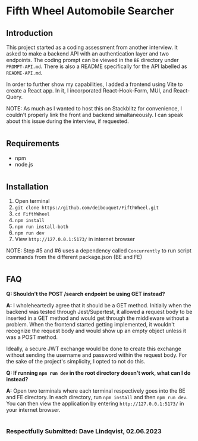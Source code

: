 # Fifth Wheel Automobile Searcher

## Introduction

This project started as a coding assessment from another interview. It asked to make a backend API with an authentication layer and two endpoints. The coding prompt can be viewed in the `BE` directory under `PROMPT-API.md`. There is also a README specifically for the API labelled as `README-API.md`.

In order to further show my capabilities, I added a frontend using Vite to create a React app. In it, I incorporated React-Hook-Form, MUI, and React-Query.

NOTE: As much as I wanted to host this on Stackblitz for convenience, I couldn't properly link the front and backend simaltaneously. I can speak about this issue during the interview, if requested.

#

## Requirements

- npm
- node.js

#

## Installation

1. Open terminal
2. `git clone https://github.com/deibouquet/FifthWheel.git`
3. `cd FifthWheel`
4. `npm install`
5. `npm run install-both`
6. `npm run dev`
7. View `http://127.0.0.1:5173/` in internet browser

NOTE: Step #5 and #6 uses a dependency called `Concurrently` to run script commands from the different package.json (BE and FE)

#

## FAQ

**Q: Shouldn't the POST /search endpoint be using GET instead?**

**A:** I wholeheartedly agree that it should be a GET method. Initially when the backend was tested through Jest/Supertest, it allowed a request body to be inserted in a GET method and would get through the middleware without a problem. When the frontend started getting implemented, it wouldn't recognize the request body and would show up an empty object unless it was a POST method.

Ideally, a secure JWT exchange would be done to create this exchange without sending the username and password within the request body. For the sake of the project's simplicity, I opted to not do this.

**Q: If running `npm run dev` in the root directory doesn't work, what can I do instead?**

**A:** Open two terminals where each terminal respectively goes into the BE and FE directory. In each directory, run `npm install` and then `npm run dev`. You can then view the application by entering `http://127.0.0.1:5173/` in your internet browser.

#

### Respectfully Submitted: Dave Lindqvist, 02.06.2023
